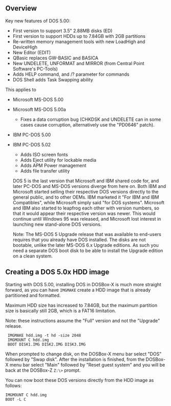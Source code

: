 ## Overview
Key new features of DOS 5.00:
- First version to support 3.5" 2.88MB disks (ED)
- First version to support HDDs up to 7.84GB with 2GB partitions
- Re-written memory management tools with new LoadHigh and DeviceHigh
- New Editor (EDIT)
- QBasic replaces GW-BASIC and BASICA
- New UNDELETE, UNFORMAT and MIRROR (from Central Point Software's PC-Tools)
- Adds HELP command, and /? parameter for commands
- DOS Shell adds Task Swapping ability

This applies to
- Microsoft MS-DOS 5.00
- Microsoft MS-DOS 5.00a
  - Fixes a data corruption bug (CHKDSK and UNDELETE can in some cases cause corruption, alternatively use the "PD0646" patch).
- IBM PC-DOS 5.00
- IBM PC-DOS 5.02
  - Adds ISO screen fonts
  - Adds Eject utility for lockable media
  - Adds APM Power management
  - Adds file transfer utility

  DOS 5 is the last version that Microsoft and IBM shared code for, and later PC-DOS and MS-DOS versions diverge from here on. Both IBM and Microsoft started selling their respective DOS versions directly to the general public, and to other OEMs. IBM marketed it "For IBM and IBM Compatibles", while Microsoft simply said "for DOS systems". Microsoft and IBM also started to leapfrog each other with version numbers, so that it would appear their respective version was newer. This would continue until Windows 95 was released, and Microsoft lost interest in launching new stand-alone DOS versions.

  Note: The MS-DOS 5 Upgrade release that was available to end-users requires that you already have DOS installed. The disks are not bootable, unlike the later MS-DOS 6.x Upgrade editions. As such you need a separate DOS boot disk to be able to install the Upgrade edition on a clean system.

## Creating a DOS 5.0x HDD image
Starting with DOS 5.00, installing DOS in DOSBox-X is much more straight forward, as you can have ``IMGMAKE`` create a HDD image that is already partitioned and formatted.

Maximum HDD size has increased to 7.84GB, but the maximum partition size is basically still 2GB, which is a FAT16 limitation.

Note: these instructions assume the "Full" version and not the "Upgrade" release.

```
 IMGMAKE hdd.img -t hd -size 2048
 IMGMOUNT C hdd.img
 BOOT DISK1.IMG DISK2.IMG DISK3.IMG
```

When prompted to change disk, on the DOSBox-X menu bar select "DOS" followed by "Swap disk". After the installation is finished, from the DOSBox-X menu bar select "Main" followed by "Reset guest system" and you will be back at the DOSBox-Z ``Z:\>`` prompt.

You can now boot these DOS versions directly from the HDD image as follows:
```
IMGMOUNT C hdd.img
BOOT -L C
```
